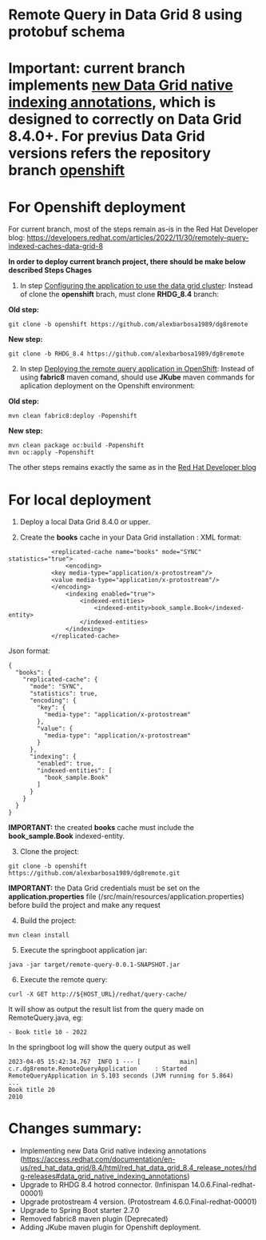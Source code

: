 # Remote Query in Data Grid 8 using protobuf schema
# Important: current branch implements [new Data Grid native indexing annotations](https://github.com/alexbarbosa1989/dg8remote#changes-summary), which is designed to correctly on Data Grid 8.4.0+. For previus Data Grid versions refers the repository branch [openshift](https://github.com/alexbarbosa1989/dg8remote/tree/openshift) 
# For Openshift deployment

For current branch, most of the steps remain as-is in the Red Hat Developer blog: https://developers.redhat.com/articles/2022/11/30/remotely-query-indexed-caches-data-grid-8

**In order to deploy current branch project, there should be make below described Steps Chages**
1. In step [Configuring the application to use the data grid cluster](https://developers.redhat.com/articles/2022/11/30/remotely-query-indexed-caches-data-grid-8#configuring_the_application_to_use_the_data_grid_cluster):
Instead of clone the **openshift** brach, must clone **RHDG_8.4** branch:

**Old step:**
~~~
git clone -b openshift https://github.com/alexbarbosa1989/dg8remote
~~~
**New step:**
~~~
git clone -b RHDG_8.4 https://github.com/alexbarbosa1989/dg8remote
~~~

2. In step [Deploying the remote query application in OpenShift](https://developers.redhat.com/articles/2022/11/30/remotely-query-indexed-caches-data-grid-8#deploying_the_remote_query_application_in_openshift):
Instead of using **fabric8** maven comand, should use **JKube** maven commands for aplication deployment on the Openshift environment:

**Old step:**
~~~
mvn clean fabric8:deploy -Popenshift
~~~
**New step:**
~~~
mvn clean package oc:build -Popenshift
mvn oc:apply -Popenshift
~~~

The other steps remains exactly the same as in the [Red Hat Developer blog](https://developers.redhat.com/articles/2022/11/30/remotely-query-indexed-caches-data-grid-8)

# For local deployment
1. Deploy a local Data Grid 8.4.0 or upper.

2. Create the **books** cache in your Data Grid installation :
XML format:
~~~
            <replicated-cache name="books" mode="SYNC" statistics="true">
                <encoding>
		    <key media-type="application/x-protostream"/>
		    <value media-type="application/x-protostream"/>
	        </encoding>
                <indexing enabled="true">
                    <indexed-entities>
                        <indexed-entity>book_sample.Book</indexed-entity>
                    </indexed-entities>
                </indexing>
            </replicated-cache>
~~~

Json format:
~~~
{
  "books": {
    "replicated-cache": {
      "mode": "SYNC",
      "statistics": true,
      "encoding": {
        "key": {
          "media-type": "application/x-protostream"
        },
        "value": {
          "media-type": "application/x-protostream"
        }
      },
      "indexing": {
        "enabled": true,
        "indexed-entities": [
          "book_sample.Book"
        ]
      }
    }
  }
}
~~~
**IMPORTANT:** the created **books** cache must include the **book_sample.Book** indexed-entity.

3. Clone the project:
~~~
git clone -b openshift https://github.com/alexbarbosa1989/dg8remote.git
~~~

**IMPORTANT:** the Data Grid credentials must be set on the **application.properties** file (/src/main/resources/application.properties) before build the project and make any request

4. Build the project:
~~~
mvn clean install
~~~

5. Execute the springboot application jar:

~~~
java -jar target/remote-query-0.0.1-SNAPSHOT.jar 
~~~

6. Execute the remote query:
~~~
curl -X GET http://${HOST_URL}/redhat/query-cache/
~~~

It will show as output the result list  from the query made on RemoteQuery.java, eg:
~~~
- Book title 10 - 2022
~~~

In the springboot log will show the query output as well
~~~
2023-04-05 15:42:34.767  INFO 1 --- [           main] c.r.dg8remote.RemoteQueryApplication     : Started RemoteQueryApplication in 5.103 seconds (JVM running for 5.864)
...
Book title 20
2010
~~~

# Changes summary:
- Implementing new Data Grid native indexing annotations (https://access.redhat.com/documentation/en-us/red_hat_data_grid/8.4/html/red_hat_data_grid_8.4_release_notes/rhdg-releases#data_grid_native_indexing_annotations)
- Upgrade to RHDG 8.4 hotrod connector. (Infinispan 14.0.6.Final-redhat-00001)
- Upgrade protostream 4 version. (Protostream 4.6.0.Final-redhat-00001)
- Upgrade to Spring Boot starter 2.7.0
- Removed fabric8 maven plugin (Deprecated)
- Adding JKube maven plugin for Openshift deployment.
